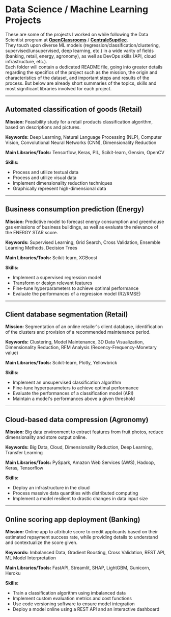 # Data Science / Machine Learning Projects

These are some of the projects I worked on while following the Data Scientist program at [**OpenClassrooms**](https://openclassrooms.com/en/paths/164-data-scientist) / [**CentraleSupélec**](https://www.centralesupelec.fr/en).  
They touch upon diverse ML models (regression/classification/clustering, supervised/unsupervised, deep learning, etc.) in a wide varity of fields (banking, retail, energy, agronomy), as well as DevOps skills (API, cloud infrastructure, etc.).  
Each folder will contain a dedicated README file, going into greater details regarding the specifics of the project such as the mission, the origin and characteristics of the dataset, and important steps and results of the process. But below are already short summaries of the topics, skills and most significant libraries involved for each project.

---

## Automated classification of goods (Retail)

**Mission:** Feasibility study for a retail products classification algorithm, based on descriptions and pictures.

**Keywords:** Deep Learning, Natural Language Processing (NLP), Computer Vision, Convolutional Neural Networks (CNN), Dimensionality Reduction

**Main Libraries/Tools:** Tensorflow, Keras, PIL, Scikit-learn, Gensim, OpenCV

**Skills:**
- Process and utilize textual data
- Process and utilize visual data
- Implement dimensionality reduction techniques
- Graphically represent high-dimensional data

---

## Business consumption prediction (Energy)

**Mission:** Predictive model to forecast energy consumption and greenhouse gas emissions of business buildings, as well as evaluate the relevance of the ENERGY STAR score.

**Keywords:** Supervised Learning, Grid Search, Cross Validation, Ensemble Learning Methods, Decision Trees

**Main Libraries/Tools:** Scikit-learn, XGBoost

**Skills:**
- Implement a supervised regression model
- Transform or design relevant features
- Fine-tune hyperparameters to achieve optimal performance
- Evaluate the performances of a regression model (R2/RMSE)

---

## Client database segmentation (Retail)

**Mission:** Segmentation of an online retailer's client database, identification of the clusters and provision of a recommended maintenance period.

**Keywords:** Clustering, Model Maintenance, 3D Data Visualization, Dimensionality Reduction, RFM Analysis (Recency-Frequency-Monetary value)

**Main Libraries/Tools:** Scikit-learn, Plotly, Yellowbrick

**Skills:**
- Implement an unsupervised classification algorithm
- Fine-tune hyperparameters to achieve optimal performance
- Evaluate the performances of a classification model (ARI)
- Maintain a model's performances above a given threshold

---

## Cloud-based data compression (Agronomy)

**Mission:** Big data environment to extract features from fruit photos, reduce dimensionality and store output online.

**Keywords:** Big Data, Cloud, Dimensionality Reduction, Deep Learning, Transfer Learning

**Main Libraries/Tools:** PySpark, Amazon Web Services (AWS), Hadoop, Keras, Tensorflow

**Skills:**
- Deploy an infrastructure in the cloud
- Process massive data quantities with distributed computing
- Implement a model resilient to drastic changes in data input size

---

## Online scoring app deployment (Banking)

**Mission:** Online app to attribute score to credit applicants based on their estimated repayment success rate, while providing details to understand and contextualize the score given.

**Keywords:** Imbalanced Data, Gradient Boosting, Cross Validation, REST API, ML Model Interpretation

**Main Libraries/Tools:** FastAPI, Streamlit, SHAP, LightGBM, Gunicorn, Heroku

**Skills:**
- Train a classification algorithm using imbalanced data
- Implement custom evaluation metrics and cost functions
- Use code versioning software to ensure model integration
- Deploy a model online using a REST API and an interactive dashboard
